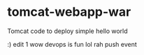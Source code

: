 # tomcat-webapp-war
Tomcat code to deploy simple hello world

:) edit 1
wow devops is fun
lol
rah
push event
